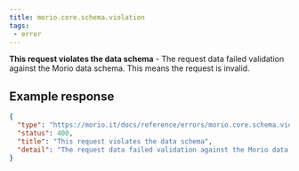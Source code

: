 ```yaml
---
title: morio.core.schema.violation
tags: 
 - error
---
```



<!-- MORIO_AUTO_GENERATED_CONTENT_STARTS - Manual changes made below will be overwritten -->
__This request violates the data schema__ - The request data failed validation against the Morio data schema. This means the request is invalid.
<!-- MORIO_AUTO_GENERATED_CONTENT_ENDS - Manual changes made above will be overwritten -->


<!-- MORIO_AUTO_GENERATED_CONTENT_STARTS - Manual changes made below will be overwritten -->
## Example response

```json
{
  "type": "https://morio.it/docs/reference/errors/morio.core.schema.violation",
  "status": 400,
  "title": "This request violates the data schema",
  "detail": "The request data failed validation against the Morio data schema. This means the request is invalid."
}
```
<!-- MORIO_AUTO_GENERATED_CONTENT_ENDS - Manual changes made above will be overwritten -->

